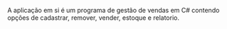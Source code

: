 A aplicação em si é um programa de gestão de vendas em C# contendo opções de cadastrar, remover, vender, estoque e relatorio.

